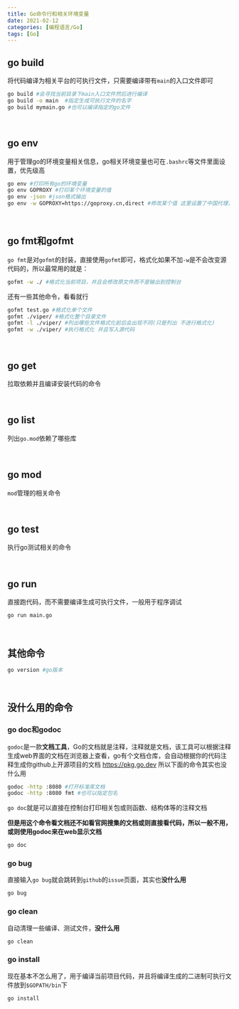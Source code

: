 ```yaml
---
title: Go命令行和相关环境变量
date: 2021-02-12
categories: [编程语言/Go]
tags: [Go]
---
```


## go build

将代码编译为相关平台的可执行文件，只需要编译带有`main`的入口文件即可

```bash
go build #会寻找当前目录下main入口文件然后进行编译
go build -o main  #指定生成可执行文件的名字
go build mymain.go #也可以编译指定的go文件
```

​    

## go env

用于管理go的环境变量相关信息，go相关环境变量也可在`.bashrc`等文件里面设置，优先级高

```bash
go env #打印所有go的环境变量
go env GOPROXY #打印某个环境变量的值
go env -json #json格式输出
go env -w GOPROXY=https://goproxy.cn,direct #修改某个值 这里设置了中国代理，direct表示如果代理没有则直接走go官网，可以设置多个代理网站，用逗号分割
```

​    

## go fmt和gofmt

`go fmt`是对`gofmt`的封装，直接使用`gofmt`即可，格式化如果不加`-w`是不会改变源代码的，所以最常用的就是：

```bash
gofmt -w ./ #格式化当前项目，并且会修改原文件而不是输出到控制台
```

还有一些其他命令，看看就行

```bash
gofmt test.go #格式化单个文件
gofmt ./viper/ #格式化整个目录文件
gofmt -l ./viper/ #列出哪些文件格式化前后会出现不同(只是列出 不进行格式化)
gofmt -w ./viper/ #执行格式化 并且写入源代码
```

​    

## go get

拉取依赖并且编译安装代码的命令

​    

## go list

列出`go.mod`依赖了哪些库

​        

## go mod

`mod`管理的相关命令

​        

## go test

执行go测试相关的命令

​    

## go run

直接跑代码，而不需要编译生成可执行文件，一般用于程序调试

```bash
go run main.go
```

​      

## 其他命令

```bash
go version #go版本
```

​    

## 没什么用的命令

### go doc和godoc

`godoc`是一款**文档工具**，Go的文档就是注释，注释就是文档，该工具可以根据注释生成web界面的文档在浏览器上查看，go有个文档仓库，会自动根据你的代码注释生成你github上开源项目的文档 https://pkg.go.dev  所以下面的命令其实也没什么用

```bash
godoc -http :8080 #打开标准库文档
godoc -http :8080 fmt #也可以指定包名
```

`go doc`就是可以直接在控制台打印相关包或则函数、结构体等的注释文档

**但是用这个命令看文档还不如看官网搜集的文档或则直接看代码，所以一般不用，或则使用godoc来在web显示文档**

```bash
go doc
```

### go bug

直接输入`go bug`就会跳转到`github`的`issue`页面，其实也**没什么用**

```bash
go bug
```

### go clean

自动清理一些编译、测试文件，**没什么用**

```bash
go clean
```

### go install

现在基本不怎么用了，用于编译当前项目代码，并且将编译生成的二进制可执行文件放到`$GOPATH/bin`下

```bash
go install
```

